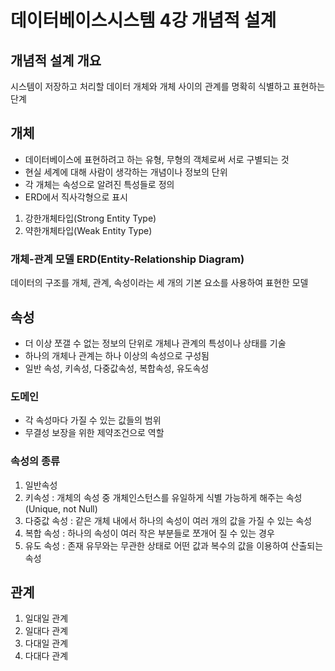 # 데이터베이스시스템 4강 개념적 설계

## 개념적 설계 개요
시스템이 저장하고 처리할 데이터 개체와 개체 사이의 관계를 명확히 식별하고 표현하는 단계
## 개체 
- 데이터베이스에 표현하려고 하는 유형, 무형의 객체로써 서로 구별되는 것
- 현실 세계에 대해 사람이 생각하는 개념이나 정보의 단위
- 각 개체는 속성으로 알려진 특성들로 정의
- ERD에서 직사각형으로 표시

1) 강한개체타입(Strong Entity Type)
2) 약한개체타입(Weak Entity Type)

### 개체-관계 모델 ERD(Entity-Relationship Diagram)
데이터의 구조를 개체, 관계, 속성이라는 세 개의 기본 요소를 사용하여 표현한 모델

## 속성
- 더 이상 쪼갤 수 없는 정보의 단위로 개체나 관계의 특성이나 상태를 기술
- 하나의 개체나 관계는 하나 이상의 속성으로 구성됨
- 일반 속성, 키속성, 다중값속성, 복합속성, 유도속성

### 도메인
- 각 속성마다 가질 수 있는 값들의 범위
- 무결성 보장을 위한 제약조건으로 역할

### 속성의 종류
1) 일반속성
2) 키속성 : 개체의 속성 중 개체인스턴스를 유일하게 식별 가능하게 해주는 속성(Unique, not Null)
3) 다중값 속성 : 같은 개체 내에서 하나의 속성이 여러 개의 값을 가질 수 있는 속성
4) 복합 속성 : 하나의 속성이 여러 작은 부분들로 쪼개어 질 수 있는 경우
5) 유도 속성 : 존재 유무와는 무관한 상태로 어떤 값과 복수의 값을 이용하여 산출되는 속성

## 관계
 1) 일대일 관계 
 2) 일대다 관계
 3) 다대일 관계
 4) 다대다 관계
 
